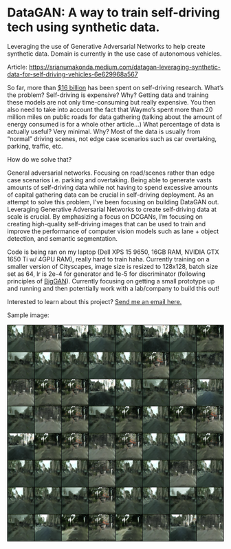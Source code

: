 # DataGAN: A way to train self-driving tech using synthetic data.
Leveraging the use of Generative Adversarial Networks to help create synthetic data. Domain is currently in the use case of autonomous vehicles.

Article: <a href="https://srianumakonda.medium.com/datagan-leveraging-synthetic-data-for-self-driving-vehicles-6e629968a567">https://srianumakonda.medium.com/datagan-leveraging-synthetic-data-for-self-driving-vehicles-6e629968a567</a>

So far, more than <a href="https://www.caranddriver.com/news/a30857661/autonomous-car-self-driving-research-expensive/">$16 billion</a> has been spent on self-driving research. What’s the problem? Self-driving is expensive? Why? Getting data and training these models are not only time-consuming but really expensive. You then also need to take into account the fact that Waymo’s spent more than 20 million miles on public roads for data gathering (talking about the amount of energy consumed is for a whole other article…)
What percentage of data is actually useful? Very minimal. Why? Most of the data is usually from “normal” driving scenes, not edge case scenarios such as car overtaking, parking, traffic, etc.

How do we solve that?

General adversarial networks. Focusing on road/scenes rather than edge case scenarios i.e. parking and overtaking. Being able to generate vasts amounts of self-driving data while not having to spend excessive amounts of capital gathering data can be crucial in self-driving deployment.
As an attempt to solve this problem, I’ve been focusing on building DataGAN out. Leveraging Generative Adversarial Networks to create self-driving data at scale is crucial. By emphasizing a focus on DCGANs, I’m focusing on creating high-quality self-driving images that can be used to train and improve the performance of computer vision models such as lane + object detection, and semantic segmentation.

Code is being ran on my laptop (Dell XPS 15 9650, 16GB RAM, NVIDIA GTX 1650 Ti w/ 4GPU RAM), really hard to train haha. Currently training on a smaller version of Cityscapes, image size is resized to 128x128, batch size set as 64, lr is 2e-4 for generator and 1e-5 for discriminator (following principles of <a href="https://arxiv.org/abs/1809.11096">BigGAN</a>). Currently focusing on getting a small prototype up and running and then potentially work with a lab/company to build this out!

Interested to learn about this project? <a href="mailto:sri.anumakonda06@gmail.com">Send me an email here.</a>


Sample image:

![alt text](sample.png)

